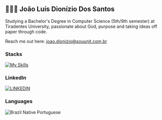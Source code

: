 ## 👨🏻‍💻 **João Luís Dionízio Dos Santos**
Studying a Bachelor's Degree in Computer Science (5th/9th semester) at Tiradentes University, passionate about God, purpose and taking ideas off paper through code.

Reach me out here: <a href="mailto:joao.dionizio@souunit.com.br" target="__blank">joao.dionizio@souunit.com.br</a>

### Stacks 

[![My Skills](https://skillicons.dev/icons?i=java,python,react,mysql)](https://skillicons.dev)

### LinkedIn
[![LINKEDIN](https://go-skill-icons.vercel.app/api/icons?i=linkedin)](https://www.linkedin.com/in/jo%C3%A3o-dion%C3%ADzio/)

### Languages
![Brazil](https://raw.githubusercontent.com/stevenrskelton/flag-icon/master/png/16/country-4x3/br.png "Brazil") Native Portuguese</br>

